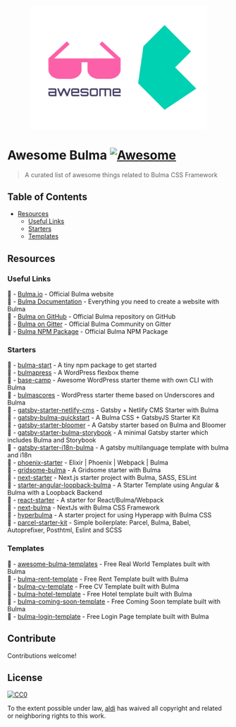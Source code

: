 <p align="center">
  <img width="400" src="logo.svg" alt="logo of awesome-bulma repository">
</p>

# Awesome Bulma [![Awesome](https://awesome.re/badge-flat2.svg)](https://awesome.re)

> A curated list of awesome things related to Bulma CSS Framework

## Table of Contents

- [Resources](#resources)
  - [Useful Links](#useful-links)
  - [Starters](#starters)
  - [Templates](#templates)

## Resources

### Useful Links

🔗 - [Bulma.io](https://bulma.io) - Official Bulma website  
🔗 - [Bulma Documentation](https://bulma.io/documentation/) - Everything you need to create a website with Bulma  
🔗 - [Bulma on GitHub](https://github.com/tailwindcss/tailwindcss) - Official Bulma repository on GitHub  
🔗 - [Bulma on Gitter](https://gitter.im/jgthms/bulma) - Official Bulma Community on Gitter  
🔗 - [Bulma NPM Package](https://www.npmjs.com/package/bulma) - Official Bulma NPM Package

### Starters

🏁 - [bulma-start](https://github.com/jgthms/bulma-start) - A tiny npm package to get started  
🏁 - [bulmapress](https://github.com/teamscops/bulmapress) - A WordPress flexbox theme  
🏁 - [base-camp](https://github.com/suomato/base-camp) - Awesome WordPress starter theme with own CLI with Bulma  
🏁 - [bulmascores](https://github.com/Nicuz/Bulmascores) - WordPress starter theme based on Underscores and Bulma  
🏁 - [gatsby-starter-netlify-cms](https://github.com/netlify-templates/gatsby-starter-netlify-cms) - Gatsby + Netlify CMS Starter with Bulma  
🏁 - [gatsby-bulma-quickstart](https://github.com/amandeepmittal/gatsby-bulma-quickstart) - A Bulma CSS + GatsbyJS Starter Kit  
🏁 - [gatsby-starter-bloomer](https://github.com/Cethy/gatsby-starter-bloomer) - A Gatsby starter based on Bulma and Bloomer  
🏁 - [gatsby-starter-bulma-storybook](https://github.com/gvaldambrini/gatsby-starter-bulma-storybook) - A minimal Gatsby starter which includes Bulma and Storybook  
🏁 - [gatsby-starter-i18n-bulma](https://github.com/kalwalt/gatsby-starter-i18n-bulma) - A gatsby multilanguage template with bulma and i18n  
🏁 - [phoenix-starter](https://github.com/awestbro/phoenix-starter) - Elixir | Phoenix | Webpack | Bulma  
🏁 - [gridsome-bulma](https://github.com/calebanthony/gridsome-bulma) - A Gridsome starter with Bulma  
🏁 - [next-starter](https://github.com/techno246/next-starter) - Next.js starter project with Bulma, SASS, ESLint  
🏁 - [starter-angular-loopback-bulma](https://github.com/angular-indonesia/starter-angular-loopback-bulma) - A Starter Template using Angular & Bulma with a Loopback Backend  
🏁 - [react-starter](https://github.com/chvid/react-starter) - A starter for React/Bulma/Webpack  
🏁 - [next-bulma](https://github.com/louiskhenghao/next-bulma) - NextJs with Bulma CSS Framework  
🏁 - [hyperbulma](https://github.com/cutemachine/hyperbulma) - A starter project for using Hyperapp with Bulma CSS  
🏁 - [parcel-starter-kit](https://github.com/emendelski/parcel-starter-kit) - Simple boilerplate: Parcel, Bulma, Babel, Autoprefixer, Posthtml, Eslint and SCSS

### Templates  

🎨 - [awesome-bulma-templates](https://github.com/aldi/awesome-bulma-templates/tree/master/templates) - Free Real World Templates built with Bulma  
🎨 - [bulma-rent-template](https://github.com/aldi/bulma-rent-template) - Free Rent Template built with Bulma  
🎨 - [bulma-cv-template](https://github.com/aldi/bulma-cv-template) - Free CV Template built with Bulma  
🎨 - [bulma-hotel-template](https://github.com/aldi/bulma-hotel-template) - Free Hotel template built with Bulma  
🎨 - [bulma-coming-soon-template](https://github.com/aldi/bulma-coming-soon-template) - Free Coming Soon template built with Bulma  
🎨 - [bulma-login-template](https://github.com/aldi/bulma-login-template) - Free Login Page template built with Bulma  

## Contribute

Contributions welcome!

## License

[![CC0](http://mirrors.creativecommons.org/presskit/buttons/88x31/svg/cc-zero.svg)](http://creativecommons.org/publicdomain/zero/1.0)

To the extent possible under law, [aldi](https://aldiduzha.com) has waived all copyright and related or neighboring rights to this work.
